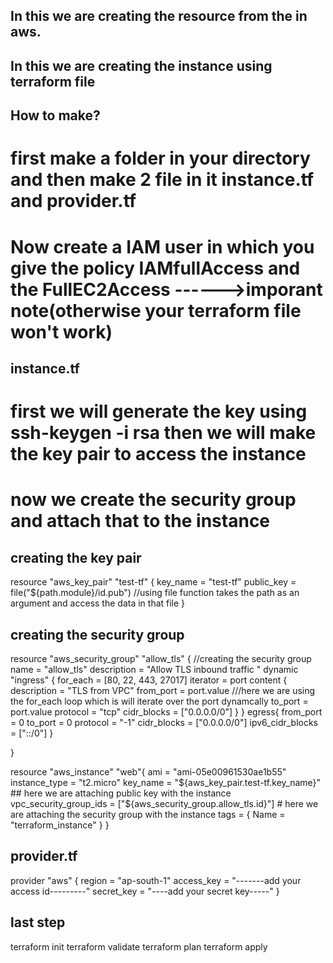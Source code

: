 ## In this we are creating the resource from the in aws.
## In this we are creating the  instance using terraform file

## How to make?

# first make a folder in your directory and then make 2 file in it instance.tf and provider.tf
# Now create a IAM user in which you give the policy IAMfullAccess and the FullEC2Access  ------>imporant note(otherwise your terraform file won't work)


## instance.tf

# first we will generate the key using ssh-keygen -i rsa then we will make the key pair to access the instance
# now we create the security group and attach that to the instance


## creating the key pair

resource "aws_key_pair" "test-tf" {
  key_name   = "test-tf"
  public_key = file("${path.module}/id.pub") //using file function takes the path as an argument and access the data in that file 
}

## creating the security group

resource "aws_security_group" "allow_tls" { //creating the security group
  name        = "allow_tls"
  description = "Allow TLS inbound traffic "
  dynamic "ingress" {
    for_each = [80, 22, 443, 27017]
    iterator = port
    content {
      description = "TLS from VPC"
      from_port   = port.value ///here we are using the for_each loop which is will iterate over the port dynamcally
      to_port     = port.value
      protocol    = "tcp"
      cidr_blocks = ["0.0.0.0/0"]
    }
  }
  egress{
    from_port = 0
    to_port = 0
    protocol = "-1"
    cidr_blocks = ["0.0.0.0/0"]
    ipv6_cidr_blocks = ["::/0"]
  }


}


resource "aws_instance" "web"{
  ami           = "ami-05e00961530ae1b55"
  instance_type = "t2.micro"
  key_name        = "${aws_key_pair.test-tf.key_name}" ## here we are attaching public key with the instance
  vpc_security_group_ids = ["${aws_security_group.allow_tls.id}"] # here we are attaching the security group with the instance
  tags = {
    Name = "terraform_instance"
  }
}

## provider.tf

provider "aws" {
  region     = "ap-south-1"
  access_key = "-------add your access id---------"
  secret_key = "----add your secret key-----"
}

## last step

terraform init
terraform validate
terraform plan
terraform apply







